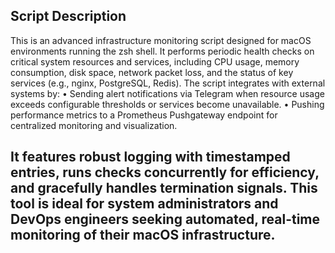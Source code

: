 Script Description
------------------
This is an advanced infrastructure monitoring script designed for macOS environments running the zsh shell. It performs periodic health checks on critical system resources and services, including CPU usage, memory consumption, disk space, network packet loss, and the status of key services (e.g., nginx, PostgreSQL, Redis).
The script integrates with external systems by:
	•	Sending alert notifications via Telegram when resource usage exceeds configurable thresholds or services become unavailable.
	•	Pushing performance metrics to a Prometheus Pushgateway endpoint for centralized monitoring and visualization.
 
It features robust logging with timestamped entries, runs checks concurrently for efficiency, and gracefully handles termination signals. This tool is ideal for system administrators and DevOps engineers seeking automated, real-time monitoring of their macOS infrastructure.
------------------
